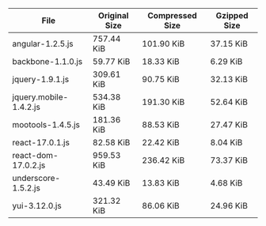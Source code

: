 | File | Original Size | Compressed Size | Gzipped Size |
| --- | --- | --- | --- |
| angular-1.2.5.js | 757.44 KiB | 101.90 KiB | 37.15 KiB |
| backbone-1.1.0.js | 59.77 KiB | 18.33 KiB | 6.29 KiB |
| jquery-1.9.1.js | 309.61 KiB | 90.75 KiB | 32.13 KiB |
| jquery.mobile-1.4.2.js | 534.38 KiB | 191.30 KiB | 52.64 KiB |
| mootools-1.4.5.js | 181.36 KiB | 88.53 KiB | 27.47 KiB |
| react-17.0.1.js | 82.58 KiB | 22.42 KiB | 8.04 KiB |
| react-dom-17.0.2.js | 959.53 KiB | 236.42 KiB | 73.37 KiB |
| underscore-1.5.2.js | 43.49 KiB | 13.83 KiB | 4.68 KiB |
| yui-3.12.0.js | 321.32 KiB | 86.06 KiB | 24.96 KiB |
